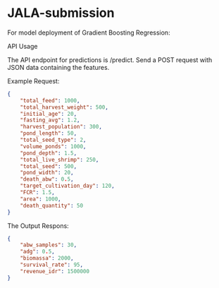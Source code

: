# JALA-submission
For model deployment of Gradient Boosting Regression:

API Usage

The API endpoint for predictions is /predict. Send a POST request with JSON data containing the features.

Example Request:
```json
{
    "total_feed": 1000,
    "total_harvest_weight": 500,
    "initial_age": 20,
    "fasting_avg": 1.2,
    "harvest_population": 300,
    "pond_length": 50,
    "total_seed_type": 2,
    "volume_ponds": 1000,
    "pond_depth": 1.5,
    "total_live_shrimp": 250,
    "total_seed": 500,
    "pond_width": 20,
    "death_abw": 0.5,
    "target_cultivation_day": 120,
    "FCR": 1.5,
    "area": 1000,
    "death_quantity": 50
}
```

The Output Respons:
```json
{
    "abw_samples": 30,
    "adg": 0.5,
    "biomassa": 2000,
    "survival_rate": 95,
    "revenue_idr": 1500000
}

```

